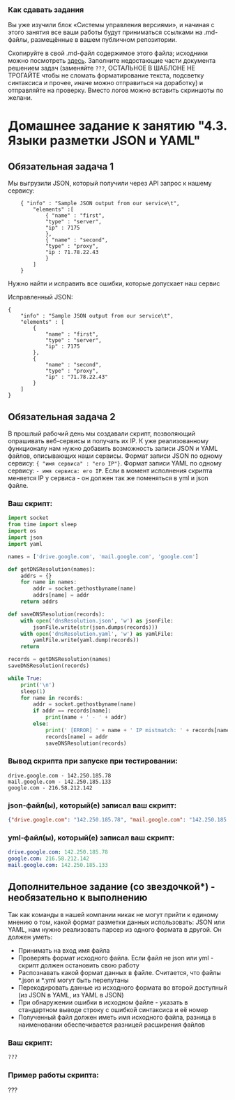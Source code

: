 ### Как сдавать задания

Вы уже изучили блок «Системы управления версиями», и начиная с этого занятия все ваши работы будут приниматься ссылками на .md-файлы, размещённые в вашем публичном репозитории.

Скопируйте в свой .md-файл содержимое этого файла; исходники можно посмотреть [здесь](https://raw.githubusercontent.com/netology-code/sysadm-homeworks/devsys10/04-script-03-yaml/README.md). Заполните недостающие части документа решением задач (заменяйте `???`, ОСТАЛЬНОЕ В ШАБЛОНЕ НЕ ТРОГАЙТЕ чтобы не сломать форматирование текста, подсветку синтаксиса и прочее, иначе можно отправиться на доработку) и отправляйте на проверку. Вместо логов можно вставить скриншоты по желани.

# Домашнее задание к занятию "4.3. Языки разметки JSON и YAML"


## Обязательная задача 1
Мы выгрузили JSON, который получили через API запрос к нашему сервису:
```
    { "info" : "Sample JSON output from our service\t",
        "elements" :[
            { "name" : "first",
            "type" : "server",
            "ip" : 7175 
            },
            { "name" : "second",
            "type" : "proxy",
            "ip : 71.78.22.43
            }
        ]
    }
```
  Нужно найти и исправить все ошибки, которые допускает наш сервис

Исправленный JSON:
```
{
	"info" : "Sample JSON output from our service\t", 
	"elements" : [ 
		{ 
			"name" : "first", 
			"type" : "server", 
			"ip" : 7175
		}, 
		{ 
			"name" : "second", 
			"type" : "proxy", 
			"ip" : "71.78.22.43"
		} 
	] 
}
```

## Обязательная задача 2
В прошлый рабочий день мы создавали скрипт, позволяющий опрашивать веб-сервисы и получать их IP. К уже реализованному функционалу нам нужно добавить возможность записи JSON и YAML файлов, описывающих наши сервисы. Формат записи JSON по одному сервису: `{ "имя сервиса" : "его IP"}`. Формат записи YAML по одному сервису: `- имя сервиса: его IP`. Если в момент исполнения скрипта меняется IP у сервиса - он должен так же поменяться в yml и json файле.

### Ваш скрипт:
```python
import socket
from time import sleep
import os
import json
import yaml

names = ['drive.google.com', 'mail.google.com', 'google.com']

def getDNSResolution(names):
    addrs = {}
    for name in names:
        addr = socket.gethostbyname(name)
        addrs[name] = addr
    return addrs

def saveDNSResolution(records):
    with open('dnsResolution.json', 'w') as jsonFile:
        jsonFile.write(str(json.dumps(records)))
    with open('dnsResolution.yaml', 'w') as yamlFile:
        yamlFile.write(yaml.dump(records))
    return

records = getDNSResolution(names)
saveDNSResolution(records)

while True:
    print('\n')
    sleep(1)
    for name in records:
        addr = socket.gethostbyname(name)
        if addr == records[name]:
            print(name + ' - ' + addr)
        else:
            print(' [ERROR] ' + name + ' IP mistmatch: ' + records[name] + '=>' + addr)
            records[name] = addr
            saveDNSResolution(records)
```

### Вывод скрипта при запуске при тестировании:
```
drive.google.com - 142.250.185.78
mail.google.com - 142.250.185.133
google.com - 216.58.212.142
```

### json-файл(ы), который(е) записал ваш скрипт:
```json
{"drive.google.com": "142.250.185.78", "mail.google.com": "142.250.185.133", "google.com": "216.58.212.142"}
```

### yml-файл(ы), который(е) записал ваш скрипт:
```yaml
drive.google.com: 142.250.185.78
google.com: 216.58.212.142
mail.google.com: 142.250.185.133
```

## Дополнительное задание (со звездочкой*) - необязательно к выполнению

Так как команды в нашей компании никак не могут прийти к единому мнению о том, какой формат разметки данных использовать: JSON или YAML, нам нужно реализовать парсер из одного формата в другой. Он должен уметь:
   * Принимать на вход имя файла
   * Проверять формат исходного файла. Если файл не json или yml - скрипт должен остановить свою работу
   * Распознавать какой формат данных в файле. Считается, что файлы *.json и *.yml могут быть перепутаны
   * Перекодировать данные из исходного формата во второй доступный (из JSON в YAML, из YAML в JSON)
   * При обнаружении ошибки в исходном файле - указать в стандартном выводе строку с ошибкой синтаксиса и её номер
   * Полученный файл должен иметь имя исходного файла, разница в наименовании обеспечивается разницей расширения файлов

### Ваш скрипт:
```python
???
```

### Пример работы скрипта:
???

